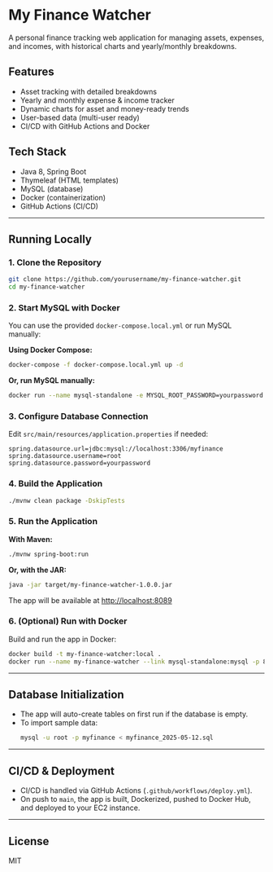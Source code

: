 # My Finance Watcher

A personal finance tracking web application for managing assets, expenses, and incomes, with historical charts and yearly/monthly breakdowns.

## Features
- Asset tracking with detailed breakdowns
- Yearly and monthly expense & income tracker
- Dynamic charts for asset and money-ready trends
- User-based data (multi-user ready)
- CI/CD with GitHub Actions and Docker

## Tech Stack
- Java 8, Spring Boot
- Thymeleaf (HTML templates)
- MySQL (database)
- Docker (containerization)
- GitHub Actions (CI/CD)

---

## Running Locally

### 1. Clone the Repository
```sh
git clone https://github.com/yourusername/my-finance-watcher.git
cd my-finance-watcher
```

### 2. Start MySQL with Docker
You can use the provided `docker-compose.local.yml` or run MySQL manually:

**Using Docker Compose:**
```sh
docker-compose -f docker-compose.local.yml up -d
```

**Or, run MySQL manually:**
```sh
docker run --name mysql-standalone -e MYSQL_ROOT_PASSWORD=yourpassword -e MYSQL_DATABASE=myfinance -p 3306:3306 -d mysql:8
```

### 3. Configure Database Connection
Edit `src/main/resources/application.properties` if needed:
```
spring.datasource.url=jdbc:mysql://localhost:3306/myfinance
spring.datasource.username=root
spring.datasource.password=yourpassword
```

### 4. Build the Application
```sh
./mvnw clean package -DskipTests
```

### 5. Run the Application
**With Maven:**
```sh
./mvnw spring-boot:run
```
**Or, with the JAR:**
```sh
java -jar target/my-finance-watcher-1.0.0.jar
```

The app will be available at [http://localhost:8089](http://localhost:8089)

### 6. (Optional) Run with Docker
Build and run the app in Docker:
```sh
docker build -t my-finance-watcher:local .
docker run --name my-finance-watcher --link mysql-standalone:mysql -p 8089:8089 my-finance-watcher:local
```

---

## Database Initialization
- The app will auto-create tables on first run if the database is empty.
- To import sample data:
  ```sh
  mysql -u root -p myfinance < myfinance_2025-05-12.sql
  ```

---

## CI/CD & Deployment
- CI/CD is handled via GitHub Actions (`.github/workflows/deploy.yml`).
- On push to `main`, the app is built, Dockerized, pushed to Docker Hub, and deployed to your EC2 instance.

---

## License
MIT






